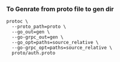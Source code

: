 ### To Genrate from proto file to gen dir

```
protoc \
  --proto_path=proto \
  --go_out=gen \
  --go-grpc_out=gen \
  --go_opt=paths=source_relative \
  --go-grpc_opt=paths=source_relative \
  proto/auth.proto
```
